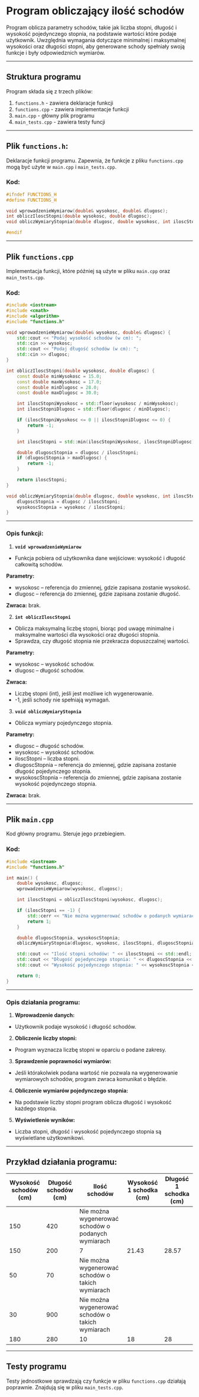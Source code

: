 # Program obliczający ilość schodów

Program oblicza parametry schodów, takie jak liczba stopni, długość i wysokość pojedynczego stopnia, na podstawie wartości które podaje użytkownik. Uwzględnia wymagania dotyczące minimalnej i maksymalnej wysokości oraz długości stopni, aby generowane schody spełniały swoją funkcje i były odpowiedznich wymiarów.

---

## Struktura programu

Program składa się z trzech plików:

1. `functions.h` - zawiera deklaracje funkcji
2. `functions.cpp` - zawiera implementacje funkcji
3. `main.cpp` - główny plik programu
4. `main_tests.cpp` - zawiera testy funcji

---

## Plik `functions.h`:

Deklaracje funkcji programu. Zapewnia, że funkcje z pliku `functions.cpp` mogą być użyte w `main.cpp` i `main_tests.cpp`.

### Kod:
```cpp
#ifndef FUNCTIONS_H
#define FUNCTIONS_H

void wprowadzenieWymiarow(double& wysokosc, double& dlugosc);
int obliczIloscStopni(double wysokosc, double dlugosc);
void obliczWymiaryStopnia(double dlugosc, double wysokosc, int iloscStopni, double& dlugoscStopnia, double& wysokoscStopnia);

#endif
```

---

## Plik `functions.cpp`

Implementacja funkcji, które później są użyte w pliku `main.cpp` oraz `main_tests.cpp`.

### Kod:
```cpp
#include <iostream>
#include <cmath>
#include <algorithm>
#include "functions.h"

void wprowadzenieWymiarow(double& wysokosc, double& dlugosc) {
    std::cout << "Podaj wysokość schodów (w cm): ";
    std::cin >> wysokosc;
    std::cout << "Podaj długość schodów (w cm): ";
    std::cin >> dlugosc;
}

int obliczIloscStopni(double wysokosc, double dlugosc) {
    const double minWysokosc = 15.0;
    const double maxWysokosc = 17.0;
    const double minDlugosc = 28.0;
    const double maxDlugosc = 30.0;

    int iloscStopniWysokosc = std::floor(wysokosc / minWysokosc);
    int iloscStopniDlugosc = std::floor(dlugosc / minDlugosc);

    if (iloscStopniWysokosc <= 0 || iloscStopniDlugosc <= 0) {
        return -1;
    }

    int iloscStopni = std::min(iloscStopniWysokosc, iloscStopniDlugosc);

    double dlugoscStopnia = dlugosc / iloscStopni;
    if (dlugoscStopnia > maxDlugosc) {
        return -1;
    }

    return iloscStopni;
}

void obliczWymiaryStopnia(double dlugosc, double wysokosc, int iloscStopni, double& dlugoscStopnia, double& wysokoscStopnia) {
    dlugoscStopnia = dlugosc / iloscStopni;
    wysokoscStopnia = wysokosc / iloscStopni;
}
```

---

### Opis funkcji:

1. **`void wprowadzenieWymiarow`**

- Funkcja pobiera od użytkownika dane wejściowe: wysokość i długość całkowitą schodów.

**Parametry:**

- wysokosc – referencja do zmiennej, gdzie zapisana zostanie wysokość.
- dlugosc – referencja do zmiennej, gdzie zapisana zostanie długość.

**Zwraca:** brak.

2. **`int obliczIloscStopni`**

- Oblicza maksymalną liczbę stopni, biorąc pod uwagę minimalne i maksymalne wartości dla wysokości oraz długości stopnia.
- Sprawdza, czy długość stopnia nie przekracza dopuszczalnej wartości.

**Parametry:**

- wysokosc – wysokość schodów.
- dlugosc – długość schodów.

**Zwraca:**

- Liczbę stopni (int), jeśli jest możliwe ich wygenerowanie.
- -1, jeśli schody nie spełniają wymagań.

3. **`void obliczWymiaryStopnia`**

- Oblicza wymiary pojedynczego stopnia.

**Parametry:**

- dlugosc – długość schodów.
- wysokosc – wysokość schodów.
- iloscStopni – liczba stopni.
- dlugoscStopnia – referencja do zmiennej, gdzie zapisana zostanie długość pojedynczego stopnia.
- wysokoscStopnia – referencja do zmiennej, gdzie zapisana zostanie wysokość pojedynczego stopnia.

**Zwraca:** brak.

---

## Plik `main.cpp`

Kod główny programu. Steruje jego przebiegiem.

### Kod:
```cpp
#include <iostream>
#include "functions.h"

int main() {
    double wysokosc, dlugosc;
    wprowadzenieWymiarow(wysokosc, dlugosc);

    int iloscStopni = obliczIloscStopni(wysokosc, dlugosc);

    if (iloscStopni == -1) {
        std::cerr << "Nie można wygenerować schodów o podanych wymiarach." << std::endl;
        return 1;
    }

    double dlugoscStopnia, wysokoscStopnia;
    obliczWymiaryStopnia(dlugosc, wysokosc, iloscStopni, dlugoscStopnia, wysokoscStopnia);

    std::cout << "Ilość stopni schodów: " << iloscStopni << std::endl;
    std::cout << "Długość pojedynczego stopnia: " << dlugoscStopnia << " cm" << std::endl;
    std::cout << "Wysokość pojedynczego stopnia: " << wysokoscStopnia << " cm" << std::endl;

    return 0;
}
```

---

### Opis działania programu:

1. **Wprowadzenie danych:**

- Użytkownik podaje wysokość i długość schodów.

2. **Obliczenie liczby stopni:**

- Program wyznacza liczbę stopni w oparciu o podane zakresy.

3. **Sprawdzenie poprawności wymiarów:**

- Jeśli którakolwiek podana wartość nie pozwala na wygenerowanie wymiarowych schodów, program zwraca komunikat o błędzie.

4. **Obliczenie wymiarów pojedynczego stopnia:**

- Na podstawie liczby stopni program oblicza długość i wysokość każdego stopnia.

5. **Wyświetlenie wyników:**

- Liczba stopni, długość i wysokość pojedynczego stopnia są wyświetlane użytkownikowi.

---

## Przykład działania programu:

| Wysokość schodów (cm) | Długość schodów (cm) | Ilość schodów | Wysokość 1 schodka (cm) | Długość 1 schodka (cm) |
|-----------------------|----------------------|---------------|-------------------------|------------------------|
| 150                   | 420                  | Nie można wygenerować schodów o podanych wymiarach               |
| 150                   | 200                  | 7             | 21.43                   | 28.57                  |
| 50                    | 70                   | Nie można wygenerować schodów o takich wymiarach                 |
| 30                    | 900                  | Nie można wygenerować schodów o takich wymiarach                 |
| 180                   | 280                  | 10            | 18                      | 28                     |

---

## Testy programu

Testy jednostkowe sprawdzają czy funkcje w pliku `functions.cpp` działają poprawnie. Znajdują się w pliku `main_tests.cpp`.





